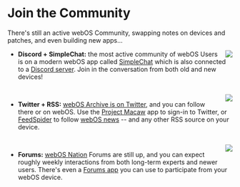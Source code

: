 # Join the Community
There's still an active webOS Community, swapping notes on devices and patches, and even building new apps...

<img src="../images/discord.png" align="right" style="padding-left: 8px">

* **Discord + SimpleChat:** the most active community of webOS Users is on a modern webOS app called [SimpleChat](http://appcatalog.webosarchive.com/showMuseum.php?search=simplechat) which is also connected to a [Discord server](discord.gg/7NrrT8exrn). Join in the conversation from both old and new devices!<br>
 <br>
<img src="../images/twitter.png" align="right" style="padding-left: 8px">
 
* **Twitter + RSS:** [webOS Archive is on Twitter](https://www.twitter.com/webOSArchive), and you can follow there or on webOS. Use the [Project Macaw](https://preware.pivotce.com/package/net.minego.phnx) app to sign-in to Twitter, or [FeedSpider](http://appcatalog.webosarchive.com/showMuseum.php?search=feedspider) to follow [webOS news](http://www.webosarchive.com/news.php) -- and any other RSS source on your device.
&nbsp;<br>
 <br>
<img src="../images/webosnation.jpg" align="right" style="padding-left: 8px">

* **Forums:** [webOS Nation](https://forums.webosnation.com) Forums are still up, and you can expect roughly weekly interactions from both long-term experts and newer users. There's even a [Forums app](http://appcatalog.webosarchive.com/showMuseumDetails.php?search=forums&app=1005770) you can use to participate from your webOS device.

